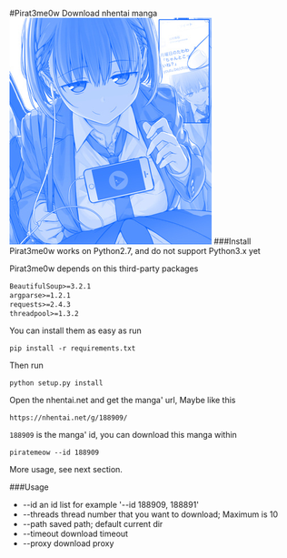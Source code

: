 #Pirat3me0w
Download nhentai manga  
![](https://github.com/Hanaasagi/Pirat3me0w/blob/master/images/cover.png)
###Install
Pirat3me0w works on Python2.7, and do not support Python3.x yet  

Pirat3me0w depends on this third-party packages  

    BeautifulSoup>=3.2.1
    argparse>=1.2.1
    requests>=2.4.3
    threadpool>=1.3.2

You can install them as easy as run

    pip install -r requirements.txt

Then run

    python setup.py install


Open the nhentai.net and get the manga' url, Maybe like this

    https://nhentai.net/g/188909/

`188909` is the manga' id, you can download this manga within  

    piratemeow --id 188909

More usage, see next section.

###Usage  
-  --id 
an id list for example '--id 188909, 188891'
-  --threads
thread number that you want to download; Maximum is 10
-  --path
saved path; default current dir
-  --timeout
download timeout
-  --proxy
download proxy
